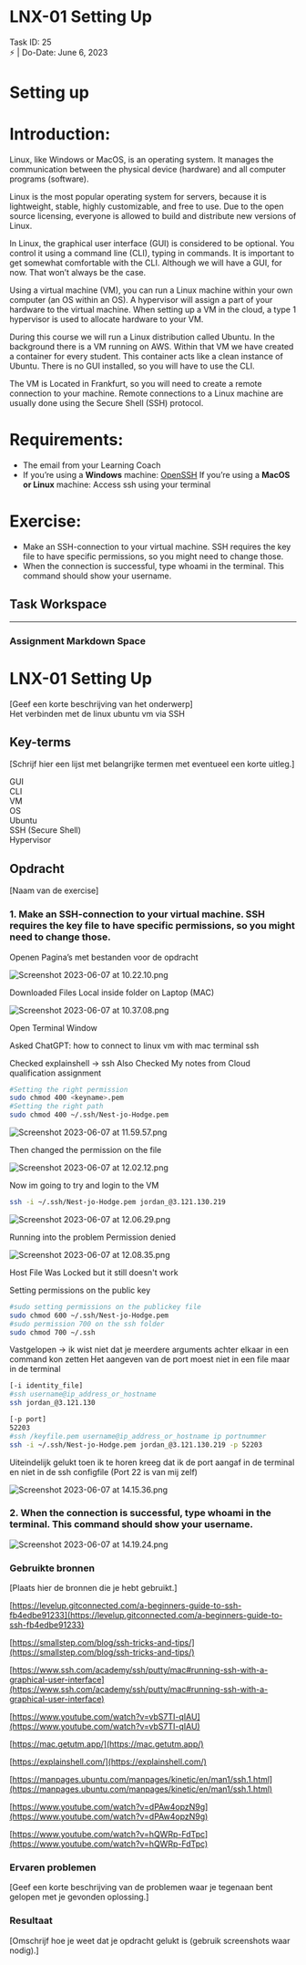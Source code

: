 # LNX-01 Setting Up

Task ID: 25  
⚡️ | Do-Date: June 6, 2023

# **Setting up**

# **Introduction:**

Linux, like Windows or MacOS, is an operating system. It manages the communication between the physical device (hardware) and all computer programs (software).

Linux is the most popular operating system for servers, because it is lightweight, stable, highly customizable, and free to use. Due to the open source licensing, everyone is allowed to build and distribute new versions of Linux.

In Linux, the graphical user interface (GUI) is considered to be optional. You control it using a command line (CLI), typing in commands. It is important to get somewhat comfortable with the CLI. Although we will have a GUI, for now. That won’t always be the case.

Using a virtual machine (VM), you can run a Linux machine within your own computer (an OS within an OS). A hypervisor will assign a part of your hardware to the virtual machine. When setting up a VM in the cloud, a type 1 hypervisor is used to allocate hardware to your VM.

During this course we will run a Linux distribution called Ubuntu. In the background there is a VM running on AWS. Within that VM we have created a container for every student. This container acts like a clean instance of Ubuntu. There is no GUI installed, so you will have to use the CLI.

The VM is Located in Frankfurt, so you will need to create a remote connection to your machine. Remote connections to a Linux machine are usually done using the Secure Shell (SSH) protocol.

# **Requirements:**

- The email from your Learning Coach
- If you’re using a **Windows** machine: [OpenSSH](https://docs.microsoft.com/en-us/windows-server/administration/openssh/openssh_install_firstuse) If you’re using a **MacOS or Linux** machine: Access ssh using your terminal

# **Exercise:**

- Make an SSH-connection to your virtual machine. SSH requires the key file to have specific permissions, so you might need to change those.
- When the connection is successful, type whoami in the terminal. This command should show your username.

## Task Workspace

---



### Assignment Markdown Space

# LNX-01 Setting Up

[Geef een korte beschrijving van het onderwerp]  
Het verbinden met de linux ubuntu vm via SSH





## Key-terms

[Schrijf hier een lijst met belangrijke termen met eventueel een korte uitleg.]

GUI  
CLI  
VM  
OS  
Ubuntu  
SSH (Secure Shell)  
Hypervisor

## Opdracht
[Naam van de exercise]


### 1. Make an SSH-connection to your virtual machine. SSH requires the key file to have specific permissions, so you might need to change those.

Openen Pagina’s met bestanden voor de opdracht



![Screenshot 2023-06-07 at 10.22.10.png](/00_includes/Screenshot_2023-06-07_at_10.22.10.png)

 Downloaded Files Local inside folder on Laptop (MAC)



![Screenshot 2023-06-07 at 10.37.08.png](/00_includes/Screenshot_2023-06-07_at_10.37.08.png)

 Open Terminal Window



 Asked ChatGPT: how to connect to linux vm with mac terminal ssh



 Checked explainshell → ssh
Also Checked My notes from Cloud qualification assignment



```bash
#Setting the right permission
sudo chmod 400 <keyname>.pem
#Setting the right path
sudo chmod 400 ~/.ssh/Nest-jo-Hodge.pem

```

![Screenshot 2023-06-07 at 11.59.57.png](/00_includes/Screenshot_2023-06-07_at_11.59.57.png)

 Then changed the permission on the file



![Screenshot 2023-06-07 at 12.02.12.png](/00_includes/Screenshot_2023-06-07_at_12.02.12.png)

 Now im going to try and login to the VM



```bash
ssh -i ~/.ssh/Nest-jo-Hodge.pem jordan_@3.121.130.219
```

![Screenshot 2023-06-07 at 12.06.29.png](/00_includes/Screenshot_2023-06-07_at_12.06.29.png)

 Running into the problem Permission denied



![Screenshot 2023-06-07 at 12.08.35.png](/00_includes/Screenshot_2023-06-07_at_12.08.35.png)

 Host File Was Locked but it still doesn't work



 Setting permissions on the public key



```bash
#sudo setting permissions on the publickey file
sudo chmod 600 ~/.ssh/Nest-jo-Hodge.pem
#sudo permission 700 on the ssh folder
sudo chmod 700 ~/.ssh
```

 Vastgelopen → ik wist niet dat je meerdere arguments achter elkaar in een command kon zetten
Het aangeven van de port moest niet in een file maar in de terminal



```bash
[-i identity_file]
#ssh username@ip_address_or_hostname
ssh jordan_@3.121.130

[-p port]
52203
#ssh /keyfile.pem username@ip_address_or_hostname ip portnummer
ssh -i ~/.ssh/Nest-jo-Hodge.pem jordan_@3.121.130.219 -p 52203
```

 Uiteindelijk gelukt toen ik te horen kreeg dat ik de port aangaf in de terminal en niet in de ssh configfile (Port 22 is van mij zelf)



![Screenshot 2023-06-07 at 14.15.36.png](/00_includes/Screenshot_2023-06-07_at_14.15.36.png)

### 2. When the connection is successful, type whoami in the terminal. This command should show your username.

![Screenshot 2023-06-07 at 14.19.24.png](/00_includes/Screenshot_2023-06-07_at_14.19.24.png)

### Gebruikte bronnen

[Plaats hier de bronnen die je hebt gebruikt.]



 [https://levelup.gitconnected.com/a-beginners-guide-to-ssh-fb4edbe91233](https://levelup.gitconnected.com/a-beginners-guide-to-ssh-fb4edbe91233)



 [https://smallstep.com/blog/ssh-tricks-and-tips/](https://smallstep.com/blog/ssh-tricks-and-tips/)



 [https://www.ssh.com/academy/ssh/putty/mac#running-ssh-with-a-graphical-user-interface](https://www.ssh.com/academy/ssh/putty/mac#running-ssh-with-a-graphical-user-interface)



 [https://www.youtube.com/watch?v=vbS7TI-qIAU](https://www.youtube.com/watch?v=vbS7TI-qIAU)



 [https://mac.getutm.app/](https://mac.getutm.app/)



 [https://explainshell.com/](https://explainshell.com/)



 [https://manpages.ubuntu.com/manpages/kinetic/en/man1/ssh.1.html](https://manpages.ubuntu.com/manpages/kinetic/en/man1/ssh.1.html)



 [https://www.youtube.com/watch?v=dPAw4opzN9g](https://www.youtube.com/watch?v=dPAw4opzN9g)



 [https://www.youtube.com/watch?v=hQWRp-FdTpc](https://www.youtube.com/watch?v=hQWRp-FdTpc)




### Ervaren problemen

[Geef een korte beschrijving van de problemen waar je tegenaan bent gelopen met je gevonden oplossing.]







### Resultaat

[Omschrijf hoe je weet dat je opdracht gelukt is (gebruik screenshots waar nodig).]





